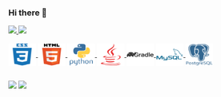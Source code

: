 ### Hi there 👋

<!--
**Joaovitor1998/Joaovitor1998** is a ✨ _special_ ✨ repository because its `README.md` (this file) appears on your GitHub profile.

Here are some ideas to get you started:

- 🔭 I’m currently working on ...
- 🌱 I’m currently learning ...
- 👯 I’m looking to collaborate on ...
- 🤔 I’m looking for help with ...
- 💬 Ask me about ...
- 📫 How to reach me: ...
- 😄 Pronouns: ...
- ⚡ Fun fact: ...
-->

 <div>
  <a href="https://github.com/Joaovitor1998">
  <img height="180em" src="https://github-readme-stats.vercel.app/api?username=Joaovitor1998&show_icons=true&theme=dark&include_all_commits=true&count_private=true"/>
  <img height="180em" src="https://github-readme-stats.vercel.app/api/top-langs/?username=Joaovitor1998&layout=compact&langs_count=7&theme=dark"/>
</div>
  
<div><br>
    <img align="center" alt="Joao-CSS" height="45" width="55" src="https://raw.githubusercontent.com/devicons/devicon/master/icons/css3/css3-plain-wordmark.svg">
    <img align="center" alt="Joao-HTML" height="45" width="55" src="https://raw.githubusercontent.com/devicons/devicon/master/icons/html5/html5-original-wordmark.svg">
    <img align="center" alt="Joao-Python" height="45" width="55" src="https://raw.githubusercontent.com/devicons/devicon/master/icons/python/python-original-wordmark.svg">
    <img align="center" alt="Joao-Java" height="45" width="55" src="https://raw.githubusercontent.com/devicons/devicon/master/icons/java/java-plain.svg">
    <img align="center" alt="Joao-Gradle" height="45" width="55" src="https://raw.githubusercontent.com/devicons/devicon/master/icons/gradle/gradle-plain-wordmark.svg">
    <img align="center" alt="Joao-MySQL" height="45" width="55" src="https://raw.githubusercontent.com/devicons/devicon/master/icons/mysql/mysql-plain-wordmark.svg">
    <img align="center" alt="Joao-PostgreSQL" height="45" width="55" src="https://raw.githubusercontent.com/devicons/devicon/master/icons/postgresql/postgresql-plain-wordmark.svg">
</div>
  
  ##
 
<div> 
  <a href = "mailto:joaovitorf1998oliveira@gmail.com"><img src="https://img.shields.io/badge/-Gmail-%23333?style=for-the-badge&logo=gmail&logoColor=white" target="_blank"></a>
  <a href="https://www.linkedin.com/in/joao-vitor-fo1998" target="_blank"><img src="https://img.shields.io/badge/-LinkedIn-%230077B5?style=for-the-badge&logo=linkedin&logoColor=white" target="_blank"></a> 
 
  <!--![Snake animation](https://github.com/joaovitor1998/joaovitor1998/blob/output/github-contribution-grid-snake.svg)-->
</div>
